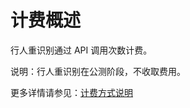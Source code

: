 # 计费概述

行人重识别通过 API 调用次数计费。

说明：行人重识别在公测阶段，不收取费用。

更多详情请参见：[计费方式说明](https://docs.jdcloud.com/cn/billing/pay-as-you-go)







     
    
